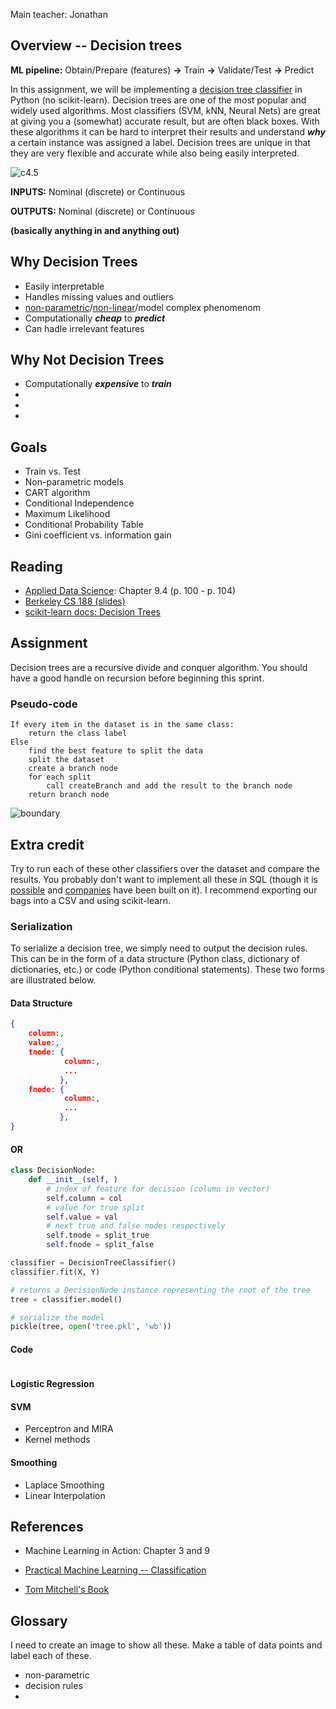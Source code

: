 Main teacher: Jonathan

## Overview -- Decision trees

__ML pipeline:__ Obtain/Prepare (features) __->__ Train __->__ Validate/Test __->__ Predict 
 
In this assignment, we will be implementing a [decision tree classifier](http://en.wikipedia.org/wiki/Decision_tree_learning) in Python (no scikit-learn).  Decision trees are one of the most popular and widely used algorithms.  Most classifiers (SVM, kNN, Neural Nets) are great at giving you a (somewhat) accurate result, but are often black boxes.  With these algorithms it can be hard to interpret their results and understand ___why___ a certain instance was assigned a label.  Decision trees are unique in that they are very flexible and accurate while also being easily interpreted.

![c4.5](http://www2.cs.uregina.ca/~dbd/cs831/notes/ml/dtrees/c4.5/golftree.gif)


__INPUTS:__ Nominal (discrete) or Continuous

__OUTPUTS:__ Nominal (discrete) or Continuous

__(basically anything in and anything out)__

## Why Decision Trees

* Easily interpretable
* Handles missing values and outliers
* [non-parametric](http://en.wikipedia.org/wiki/Non-parametric_statistics#Non-parametric_models)/[non-linear](http://www.yaksis.com/static/img/02/cows_and_wolves.png)/model complex phenomenom
* Computationally ___cheap___ to ___predict___
* Can hadle irrelevant features

## Why Not Decision Trees

* Computationally ___expensive___ to ___train___
*
*
*

## Goals

* Train vs. Test
* Non-parametric models
* CART algorithm
* Conditional Independence
* Maximum Likelihood
* Conditional Probability Table
* Gini coefficient vs. information gain 

## Reading

* [Applied Data Science](http://columbia-applied-data-science.github.io/appdatasci.pdf): Chapter 9.4 (p. 100 - p. 104)
* [Berkeley CS 188 (slides)](http://inst.eecs.berkeley.edu/~cs188/fa11/slides/FA11%20cs188%20lecture%2021%20--%20naive%20bayes%20%286PP%29.pdf)
* [scikit-learn docs: Decision Trees](http://scikit-learn.org/stable/modules/tree.html)

## Assignment

Decision trees are a recursive divide and conquer algorithm.  You should have a good handle on recursion before beginning this sprint.  

### Pseudo-code

```
If every item in the dataset is in the same class: 
	return the class label
Else
	find the best feature to split the data 
	split the dataset
	create a branch node
	for each split
		call createBranch and add the result to the branch node
	return branch node
```

![boundary](http://www.yaksis.com/static/img/02/cows_and_wolves.png)


## Extra credit

Try to run each of these other classifiers over the dataset and compare the results.  You probably don't want to implement all these in SQL (though it is [possible](http://madlib.net/) and [companies](https://alpine.atlassian.net/wiki/display/DOC/MADlib+Operators) have been built on it). I recommend exporting our bags into a CSV and using scikit-learn. 

### Serialization

To serialize a decision tree, we simply need to output the decision rules.  This can be in the form of a data structure (Python class, dictionary of dictionaries, etc.) or code (Python conditional statements).  These two forms are illustrated below.

#### Data Structure

```json
{
	column:,
	value:,
	tnode: {
			column:,
			...
		   },
	fnode: {
			column:,
			...
		   },
}
```

#### OR

```python
class DecisionNode:
	def __init__(self, )
		# index of feature for decision (column in vector)
		self.column = col
		# value for true split
		self.value = val
		# next true and false nodes respectively
		self.tnode = split_true
		self.fnode = split_false

classifier = DecisionTreeClassifier()
classifier.fit(X, Y)

# returns a DecisionNode instance representing the root of the tree
tree = classifier.model()

# serialize the model
pickle(tree, open('tree.pkl', 'wb'))

```


#### Code

```python


```


#### Logistic Regression

#### SVM
* Perceptron and MIRA
* Kernel methods

#### Smoothing
* Laplace Smoothing
* Linear Interpolation

## References

* Machine Learning in Action: Chapter 3 and 9

* [Practical Machine Learning -- Classification](slides.pdf)
* [Tom Mitchell's Book](http://www.cs.cmu.edu/afs/cs.cmu.edu/project/theo-20/www/mlbook/ch3.pdf)


Glossary
-------
I need to create an image to show all these.  Make a table of data points and label each of these.

* non-parametric
* decision rules
* 